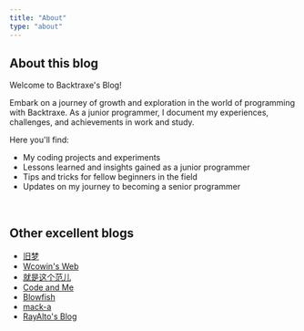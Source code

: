 ```yaml
---
title: "About"
type: "about"
---
```


## About this blog

Welcome to Backtraxe's Blog!

Embark on a journey of growth and exploration in the world of programming with Backtraxe. As a junior programmer, I document my experiences, challenges, and achievements in work and study.

Here you'll find:

- My coding projects and experiments
- Lessons learned and insights gained as a junior programmer
- Tips and tricks for fellow beginners in the field
- Updates on my journey to becoming a senior programmer

<br>

## Other excellent blogs

- [旧梦](https://www.luckyzh.cn/)
- [Wcowin's Web](https://wcowin.work/)
- [就是这个范儿](https://www.thisfaner.com/)
- [Code and Me](https://blog.kyomind.tw/)
- [Blowfish](https://blowfish.page/)
- [mack-a](https://www.v2ray-agent.com/)
- [RayAlto's Blog](https://www.rayalto.pro/)

